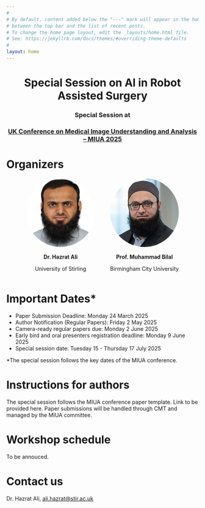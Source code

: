 ```yaml
---
#
# By default, content added below the "---" mark will appear in the home page
# between the top bar and the list of recent posts.
# To change the home page layout, edit the _layouts/home.html file.
# See: https://jekyllrb.com/docs/themes/#overriding-theme-defaults
#
layout: home
---
```

<div style="text-align: center; margin-top: 20px;">
  <h1>Special Session on AI in Robot Assisted Surgery</h1>
  <h3>Special Session at</h3>
  <h3><a href="https://conferences.leeds.ac.uk/miua/" style="color: inherit;">UK Conference on Medical Image Understanding and Analysis – MIUA 2025</a></h3>
  
</div>

# Organizers

<div style="display: flex; justify-content: center; gap: 40px;">
  <div style="text-align: center;">
    <img src="assets/img/i1.jpg" alt="Hazrat" style="width: 180px; height: 180px; border-radius: 50%;">
    <p><strong>Dr. Hazrat Ali</strong></p>
    <p>University of Stirling</p>
  </div>
  <div style="text-align: center;">
    <img src="assets/img/i2.jpg" alt="Bilal" style="width: 180px; height: 180px; border-radius: 50%;">
    <p><strong>Prof. Muhammad Bilal</strong></p>
    <p>Birmingham City University</p>
  </div>
</div>

# Important Dates*
-	Paper Submission Deadline: Monday 24 March 2025
-	Author Notification (Regular Papers): Friday 2 May 2025
-	Camera-ready regular papers due: Monday 2 June 2025
-	Early bird and oral presenters registration deadline: Monday 9 June 2025
-	Special session date: Tuesday 15 - Thursday 17 July 2025

*The special session follows the key dates of the MIUA conference. 

# Instructions for authors
The special session follows the MIUA conference paper template. Link to be provided here. Paper submissions will be handled through CMT and managed by the MIUA committee. 

# Workshop schedule
To be annouced. 

# Contact us
Dr. Hazrat Ali, ali.hazrat@stir.ac.uk 
